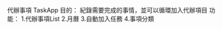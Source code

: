 代辦事項 TaskApp
目的：
    紀錄需要完成的事情，並可以循環加入代辦項目
功能：
    1.代辦事項List
    2.月曆
    3.自動加入任務
    4.事項分類
    
